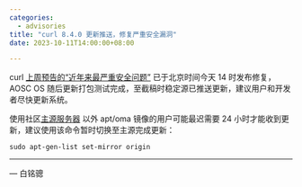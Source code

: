 ```yaml
---
categories:
  - advisories
title: "curl 8.4.0 更新推送，修复严重安全漏洞"
date: 2023-10-11T14:00:00+08:00

---
```


curl [上周预告的“近年来最严重安全问题”](https://github.com/curl/curl/discussions/12026) 已于北京时间今天 14 时发布修复，AOSC OS 随后更新打包测试完成，至截稿时稳定源已推送更新，建议用户和开发者尽快更新系统。

使用社区[主源服务器](repo.aosc.io) 以外 apt/oma 镜像的用户可能最迟需要 24 小时才能收到更新，建议使用该命令暂时切换至主源完成更新：

```
sudo apt-gen-list set-mirror origin
```

---

— 白铭骢
